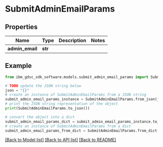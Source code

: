 # SubmitAdminEmailParams


## Properties

Name | Type | Description | Notes
------------ | ------------- | ------------- | -------------
**admin_email** | **str** |  | 

## Example

```python
from ibm_gdsc_sdk_software.models.submit_admin_email_params import SubmitAdminEmailParams

# TODO update the JSON string below
json = "{}"
# create an instance of SubmitAdminEmailParams from a JSON string
submit_admin_email_params_instance = SubmitAdminEmailParams.from_json(json)
# print the JSON string representation of the object
print(SubmitAdminEmailParams.to_json())

# convert the object into a dict
submit_admin_email_params_dict = submit_admin_email_params_instance.to_dict()
# create an instance of SubmitAdminEmailParams from a dict
submit_admin_email_params_from_dict = SubmitAdminEmailParams.from_dict(submit_admin_email_params_dict)
```
[[Back to Model list]](../README.md#documentation-for-models) [[Back to API list]](../README.md#documentation-for-api-endpoints) [[Back to README]](../README.md)



